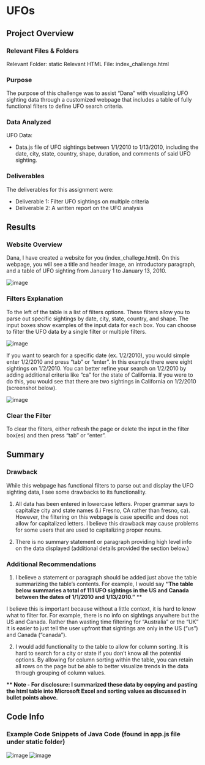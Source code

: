 # UFOs

## Project Overview

### Relevant Files & Folders
Relevant Folder: static
Relevant HTML File: index_challenge.html

### Purpose
The purpose of this challenge was to assist “Dana” with visualizing UFO sighting data through a customized webpage that includes a table of fully functional filters to define UFO search criteria. 

### Data Analyzed
UFO Data:
-	Data.js file of UFO sightings between 1/1/2010 to 1/13/2010, including the date, city, state, country, shape, duration, and comments of said UFO sighting.  

### Deliverables 
The deliverables for this assignment were:
-	Deliverable 1: Filter UFO sightings on multiple criteria
-	Deliverable 2: A written report on the UFO analysis 


## Results

### Website Overview
Dana,
   I have created a website for you (index_challege.html).  On this webpage, you will see a title and header image, an introductory paragraph, and a table of UFO sighting from January 1 to January 13, 2010. 
   
  ![image](https://user-images.githubusercontent.com/92705556/156701519-56a9eb77-4ab5-43ea-8395-d3b6f46ae9f8.png)
 
  

### Filters Explanation
To the left of the table is a list of filters options.  These filters allow you to parse out specific sightings by date, city, state, country, and shape.   The input boxes show examples of the input data for each box.  You can choose to filter the UFO data by a single filter or multiple filters.  
 
 ![image](https://user-images.githubusercontent.com/92705556/156701542-1ed6d452-72ed-444f-99f5-2a8e38a820c8.png)


If you want to search for a specific date (ex. 1/2/2010), you would simple enter 1/2/2010 and press “tab” or “enter”. In this example there were eight sightings on 1/2/2010.  You can better refine your search on 1/2/2010 by adding additional criteria like “ca” for the state of California.  If you were to do this, you would see that there are two sightings in California on 1/2/2010 (screenshot below).  

![image](https://user-images.githubusercontent.com/92705556/156701556-47371cdb-e61a-40f5-b1ee-4622e0e2df6c.png)

 

### Clear the Filter
To clear the filters, either refresh the page or delete the input in the filter box(es) and then press “tab” or “enter”.


## Summary

### Drawback
While this webpage has functional filters to parse out and display the UFO sighting data, I see some drawbacks to its functionality.  

1)	All data has been entered in lowercase letters.  Proper grammar says to capitalize city and state names (i.i Fresno, CA rather than fresno, ca).  However, the filtering on this webpage is case specific and does not allow for capitalized letters.  I believe this drawback may cause problems for some users that are used to capitalizing proper nouns.  

2)	There is no summary statement or paragraph providing high level info on the data displayed (additional details provided the section below.)

### Additional Recommendations
1)	I believe a statement or paragraph should be added just above the table summarizing the table’s contents.  For example, I would say __“The table below summaries a total of 111 UFO sightings in the US and Canada between the dates of 1/1/2010 and 1/13/2010.”__ **

I believe this is important because without a little context, it is hard to know what to filter for.  For example, there is no info on sightings anywhere but the US and Canada.  Rather than wasting time filtering for “Australia” or the “UK” it is easier to just tell the user upfront that sightings are only in the US (“us”) and Canada (“canada”).

2)	I would add functionality to the table to allow for column sorting.  It is hard to search for a city or state if you don’t know all the potential options.  By allowing for column sorting within the table, you can retain all rows on the page but be able to better visualize trends in the data through grouping of column values.

__** Note - For disclosure: I summarized these data by copying and pasting the html table into Microsoft Excel and sorting values as discussed in bullet points above.__   


## Code Info

### Example Code Snippets of Java Code (found in app.js file under static folder)
![image](https://user-images.githubusercontent.com/92705556/156702192-f1685d5c-0577-4ecf-915f-31550cd909c8.png)
![image](https://user-images.githubusercontent.com/92705556/156702201-56fc364b-e0ea-490c-9928-64e3f7ebbeae.png)

